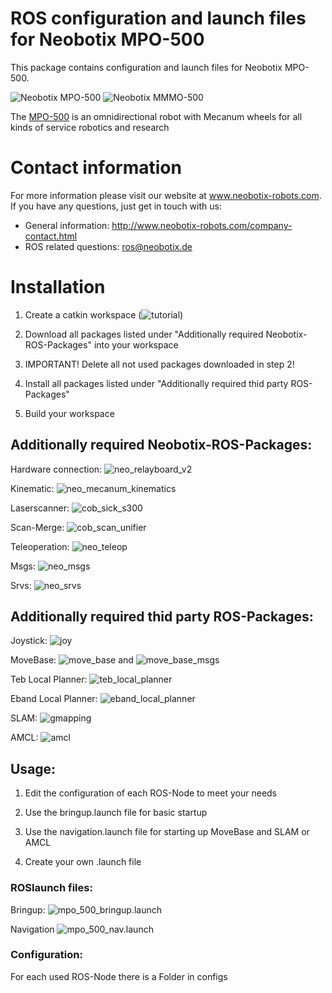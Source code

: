# ROS configuration and launch files for Neobotix MPO-500

This package contains configuration and launch files for Neobotix MPO-500.

![Neobotix MPO-500](http://www.neobotix-roboter.de/fileadmin/_processed_/a/1/csm_Mecanum-Roboter-MPO-500-Hauptansicht_d84bcd2932.jpg) ![Neobotix MMMO-500](http://www.neobotix-roboter.de/fileadmin/_processed_/2/1/csm_MMO-500-UR10-Main_8682e85e32.jpg)

The [MPO-500](http://www.neobotix-robots.com/mecanum-robot-mpo-500.html) is an omnidirectional robot with Mecanum wheels for all kinds of service robotics and research

# Contact information

For more information please visit our website at www.neobotix-robots.com. 
If you have any questions, just get in touch with us:
* General information: http://www.neobotix-robots.com/company-contact.html
* ROS related questions: ros@neobotix.de

# Installation

1. Create a catkin workspace (![tutorial](http://wiki.ros.org/catkin/Tutorials/create_a_workspace))

2. Download all packages listed under "Additionally required Neobotix-ROS-Packages" into your workspace

3. IMPORTANT! Delete all not used packages downloaded in step 2!

4. Install all packages listed under "Additionally required thid party ROS-Packages"

5. Build your workspace


## Additionally required Neobotix-ROS-Packages:

Hardware connection: ![neo_relayboard_v2](https://github.com/neobotix/neo_relayboard_v2)

Kinematic: ![neo_mecanum_kinematics](https://github.com/neobotix/neo_kinematics_mecanum)

Laserscanner: ![cob_sick_s300](https://github.com/neobotix/neo_driver)

Scan-Merge: ![cob_scan_unifier](https://github.com/neobotix/neo_driver)

Teleoperation: ![neo_teleop](https://github.com/neobotix/neo_control)

Msgs: ![neo_msgs](https://github.com/neobotix/neo_msgs)

Srvs: ![neo_srvs](https://github.com/neobotix/neo_srvs)

## Additionally required thid party ROS-Packages:

Joystick: ![joy](http://wiki.ros.org/joy)

MoveBase: ![move_base](http://wiki.ros.org/move_base) and ![move_base_msgs](http://wiki.ros.org/move_base)

Teb Local Planner: ![teb_local_planner](http://wiki.ros.org/teb_local_planner)

Eband Local Planner: ![eband_local_planner](http://wiki.ros.org/eband_local_planner)

SLAM: ![gmapping](http://wiki.ros.org/gmapping)

AMCL: ![amcl](http://wiki.ros.org/amcl)

## Usage:

1. Edit the configuration of each ROS-Node to meet your needs 

2. Use the bringup.launch file for basic startup

3. Use the navigation.launch file for starting up MoveBase and SLAM or AMCL

4. Create your own .launch file

### ROSlaunch files:

Bringup: ![mpo_500_bringup.launch](https://github.com/neobotix/neo_mpo_500/blob/indigo/launch/mpo/mpo_500_bringup.launch)

Navigation ![mpo_500_nav.launch](https://github.com/neobotix/neo_mpo_500/blob/indigo/launch/mpo/mpo_500_nav.launch)


### Configuration:

For each used ROS-Node there is a Folder in configs



